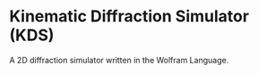 # Kinematic Diffraction Simulator (KDS)
A 2D diffraction simulator written in the Wolfram Language. 
